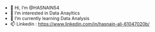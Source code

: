 - 👋 Hi, I’m @HASNAIN54
- 👀 I’m interested in Data Anayltics
- 🌱 I’m currently learning Data Analysis
- 📫 Linkedin : https://www.linkedin.com/in/hasnain-ali-61047020b/
